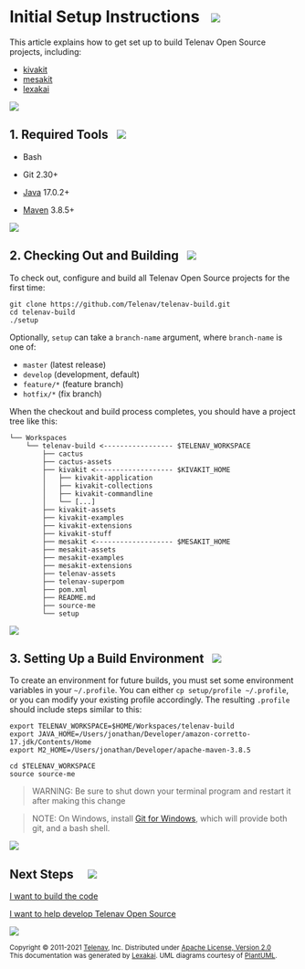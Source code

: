 <!--suppress HtmlUnknownTarget, HtmlRequiredAltAttribute -->

# Initial Setup Instructions   <img src="https://telenav.github.io/telenav-assets/images/icons/box-32.png" srcset="https://telenav.github.io/telenav-assets/images/icons/box-32-2x.png 2x"/>

This article explains how to get set up to build Telenav Open Source projects, including:

 - [kivakit](https://www.kivakit.org/)
 - [mesakit](https://www.mesakit.org/)
 - [lexakai](https://www.lexakai.org/)

<img src="https://telenav.github.io/telenav-assets/images/separators/horizontal-line-512.png" srcset="https://telenav.github.io/telenav-assets/images/separators/horizontal-line-512-2x.png 2x"/>

## 1. Required Tools &nbsp; <a name = "install-tools"></a>  <img src="https://telenav.github.io/telenav-assets/images/icons/toolbox-32.png" srcset="https://telenav.github.io/telenav-assets/images/icons/toolbox-32-2x.png 2x"/>

- Bash
- Git 2.30+

- [Java](https://adoptopenjdk.net/?variant=openjdk17&jvmVariant=hotspot) 17.0.2+

- [Maven](https://maven.apache.org/download.cgi) 3.8.5+

<img src="https://telenav.github.io/telenav-assets/images/separators/horizontal-line-128.png" srcset="https://telenav.github.io/telenav-assets/images/separators/horizontal-line-128-2x.png 2x"/>

## 2. Checking Out and Building   <img src="https://telenav.github.io/telenav-assets/images/icons/gears-32.png" srcset="https://telenav.github.io/telenav-assets/images/icons/gears-32-2x.png 2x"/>

To check out, configure and build all Telenav Open Source projects for the first time:

    git clone https://github.com/Telenav/telenav-build.git
    cd telenav-build
    ./setup
    
Optionally, `setup` can take a `branch-name` argument, where `branch-name` is one of:

 - `master` (latest release)
 - `develop` (development, default)
 - `feature/*` (feature branch)
 - `hotfix/*` (fix branch)

When the checkout and build process completes, you should have a project tree like this:

    └── Workspaces
        └── telenav-build <----------------- $TELENAV_WORKSPACE
            ├── cactus
            ├── cactus-assets
            ├── kivakit <------------------- $KIVAKIT_HOME
            │   ├── kivakit-application
            │   ├── kivakit-collections
            │   ├── kivakit-commandline
            │   └── [...]
            ├── kivakit-assets
            ├── kivakit-examples
            ├── kivakit-extensions
            ├── kivakit-stuff
            ├── mesakit <------------------- $MESAKIT_HOME
            ├── mesakit-assets
            ├── mesakit-examples
            ├── mesakit-extensions
            ├── telenav-assets
            ├── telenav-superpom
            ├── pom.xml
            ├── README.md
            ├── source-me
            └── setup

<img src="https://telenav.github.io/telenav-assets/images/separators/horizontal-line-128.png" srcset="https://telenav.github.io/telenav-assets/images/separators/horizontal-line-128-2x.png 2x"/>

## 3. Setting Up a Build Environment   <img src="https://telenav.github.io/telenav-assets/images/icons/command-line-32.png" srcset="https://telenav.github.io/telenav-assets/images/icons/command-line-32-2x.png 2x"/>

To create an environment for future builds, you must set some environment variables in your `~/.profile`.
You can either `cp setup/profile ~/.profile`, or you can modify your existing profile accordingly.
The resulting `.profile` should include steps similar to this:

    export TELENAV_WORKSPACE=$HOME/Workspaces/telenav-build
    export JAVA_HOME=/Users/jonathan/Developer/amazon-corretto-17.jdk/Contents/Home
    export M2_HOME=/Users/jonathan/Developer/apache-maven-3.8.5

    cd $TELENAV_WORKSPACE
    source source-me
    
> WARNING: Be sure to shut down your terminal program and restart it after making this change

> NOTE: On Windows, install [Git for Windows](https://gitforwindows.org/), which will provide 
> both git, and a bash shell.

<img src="https://telenav.github.io/telenav-assets/images/separators/horizontal-line-512.png" srcset="https://telenav.github.io/telenav-assets/images/separators/horizontal-line-512-2x.png 2x"/>

## Next Steps &nbsp; &nbsp;  <img src="https://telenav.github.io/telenav-assets/images/icons/footprints-32.png" srcset="https://telenav.github.io/telenav-assets/images/icons/footprints-32-2x.png 2x"/>

[I want to build the code](building.md)

[I want to help develop Telenav Open Source](developing.md)


<img src="https://telenav.github.io/telenav-assets/images/separators/horizontal-line-512.png" srcset="https://telenav.github.io/telenav-assets/images/separators/horizontal-line-512-2x.png 2x"/>

<sub>Copyright &#169; 2011-2021 [Telenav](https://telenav.com), Inc. Distributed under [Apache License, Version 2.0](../LICENSE)</sub>  
<sub>This documentation was generated by [Lexakai](https://www.lexakai.org). UML diagrams courtesy of [PlantUML](https://plantuml.com).</sub>
